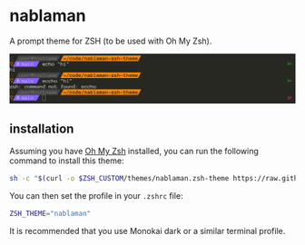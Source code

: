 # nablaman

A prompt theme for ZSH (to be used with Oh My Zsh).

![A screenshot of the nablaman theme.](screenshot.png)


## installation

Assuming you have [Oh My Zsh](https://ohmyz.sh/) installed, you can run the following
command to install this theme:

```sh
sh -c "$(curl -o $ZSH_CUSTOM/themes/nablaman.zsh-theme https://raw.githubusercontent.com/kokkonisd/nablaman-zsh-theme/main/nablaman.zsh-theme)"
```

You can then set the profile in your `.zshrc` file:

```sh
ZSH_THEME="nablaman"
```

It is recommended that you use Monokai dark or a similar terminal profile.

